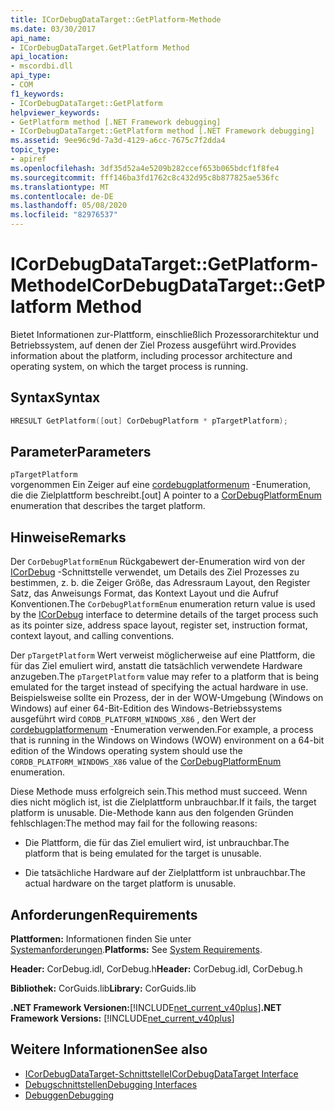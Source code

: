 ```yaml
---
title: ICorDebugDataTarget::GetPlatform-Methode
ms.date: 03/30/2017
api_name:
- ICorDebugDataTarget.GetPlatform Method
api_location:
- mscordbi.dll
api_type:
- COM
f1_keywords:
- ICorDebugDataTarget::GetPlatform
helpviewer_keywords:
- GetPlatform method [.NET Framework debugging]
- ICorDebugDataTarget::GetPlatform method [.NET Framework debugging]
ms.assetid: 9ee96c9d-7a3d-4129-a6cc-7675c7f2dda4
topic_type:
- apiref
ms.openlocfilehash: 3df35d52a4e5209b282ccef653b065bdcf1f8fe4
ms.sourcegitcommit: fff146ba3fd1762c8c432d95c8b877825ae536fc
ms.translationtype: MT
ms.contentlocale: de-DE
ms.lasthandoff: 05/08/2020
ms.locfileid: "82976537"
---
```

# <a name="icordebugdatatargetgetplatform-method"></a><span data-ttu-id="e5c3b-102">ICorDebugDataTarget::GetPlatform-Methode</span><span class="sxs-lookup"><span data-stu-id="e5c3b-102">ICorDebugDataTarget::GetPlatform Method</span></span>
<span data-ttu-id="e5c3b-103">Bietet Informationen zur-Plattform, einschließlich Prozessorarchitektur und Betriebssystem, auf denen der Ziel Prozess ausgeführt wird.</span><span class="sxs-lookup"><span data-stu-id="e5c3b-103">Provides information about the platform, including processor architecture and operating system, on which the target process is running.</span></span>  
  
## <a name="syntax"></a><span data-ttu-id="e5c3b-104">Syntax</span><span class="sxs-lookup"><span data-stu-id="e5c3b-104">Syntax</span></span>  
  
```cpp  
HRESULT GetPlatform([out] CorDebugPlatform * pTargetPlatform);  
```  
  
## <a name="parameters"></a><span data-ttu-id="e5c3b-105">Parameter</span><span class="sxs-lookup"><span data-stu-id="e5c3b-105">Parameters</span></span>  
 `pTargetPlatform`  
 <span data-ttu-id="e5c3b-106">vorgenommen Ein Zeiger auf eine [cordebugplatformenum](cordebugplatform-enumeration.md) -Enumeration, die die Zielplattform beschreibt.</span><span class="sxs-lookup"><span data-stu-id="e5c3b-106">[out] A pointer to a [CorDebugPlatformEnum](cordebugplatform-enumeration.md) enumeration that describes the target platform.</span></span>  
  
## <a name="remarks"></a><span data-ttu-id="e5c3b-107">Hinweise</span><span class="sxs-lookup"><span data-stu-id="e5c3b-107">Remarks</span></span>  
 <span data-ttu-id="e5c3b-108">Der `CorDebugPlatformEnum` Rückgabewert der-Enumeration wird von der [ICorDebug](icordebug-interface.md) -Schnittstelle verwendet, um Details des Ziel Prozesses zu bestimmen, z. b. die Zeiger Größe, das Adressraum Layout, den Register Satz, das Anweisungs Format, das Kontext Layout und die Aufruf Konventionen.</span><span class="sxs-lookup"><span data-stu-id="e5c3b-108">The `CorDebugPlatformEnum` enumeration return value is used by the [ICorDebug](icordebug-interface.md) interface to determine details of the target process such as its pointer size, address space layout, register set, instruction format, context layout, and calling conventions.</span></span>  
  
 <span data-ttu-id="e5c3b-109">Der `pTargetPlatform` Wert verweist möglicherweise auf eine Plattform, die für das Ziel emuliert wird, anstatt die tatsächlich verwendete Hardware anzugeben.</span><span class="sxs-lookup"><span data-stu-id="e5c3b-109">The `pTargetPlatform` value may refer to a platform that is being emulated for the target instead of specifying the actual hardware in use.</span></span> <span data-ttu-id="e5c3b-110">Beispielsweise sollte ein Prozess, der in der WOW-Umgebung (Windows on Windows) auf einer 64-Bit-Edition des Windows-Betriebssystems ausgeführt wird `CORDB_PLATFORM_WINDOWS_X86` , den Wert der [cordebugplatformenum](cordebugplatform-enumeration.md) -Enumeration verwenden.</span><span class="sxs-lookup"><span data-stu-id="e5c3b-110">For example, a process that is running in the Windows on Windows (WOW) environment on a 64-bit edition of the Windows operating system should use the `CORDB_PLATFORM_WINDOWS_X86` value of the [CorDebugPlatformEnum](cordebugplatform-enumeration.md) enumeration.</span></span>  
  
 <span data-ttu-id="e5c3b-111">Diese Methode muss erfolgreich sein.</span><span class="sxs-lookup"><span data-stu-id="e5c3b-111">This method must succeed.</span></span> <span data-ttu-id="e5c3b-112">Wenn dies nicht möglich ist, ist die Zielplattform unbrauchbar.</span><span class="sxs-lookup"><span data-stu-id="e5c3b-112">If it fails, the target platform is unusable.</span></span> <span data-ttu-id="e5c3b-113">Die-Methode kann aus den folgenden Gründen fehlschlagen:</span><span class="sxs-lookup"><span data-stu-id="e5c3b-113">The method may fail for the following reasons:</span></span>  
  
- <span data-ttu-id="e5c3b-114">Die Plattform, die für das Ziel emuliert wird, ist unbrauchbar.</span><span class="sxs-lookup"><span data-stu-id="e5c3b-114">The platform that is being emulated for the target is unusable.</span></span>  
  
- <span data-ttu-id="e5c3b-115">Die tatsächliche Hardware auf der Zielplattform ist unbrauchbar.</span><span class="sxs-lookup"><span data-stu-id="e5c3b-115">The actual hardware on the target platform is unusable.</span></span>  
  
## <a name="requirements"></a><span data-ttu-id="e5c3b-116">Anforderungen</span><span class="sxs-lookup"><span data-stu-id="e5c3b-116">Requirements</span></span>  
 <span data-ttu-id="e5c3b-117">**Plattformen:** Informationen finden Sie unter [Systemanforderungen](../../get-started/system-requirements.md).</span><span class="sxs-lookup"><span data-stu-id="e5c3b-117">**Platforms:** See [System Requirements](../../get-started/system-requirements.md).</span></span>  
  
 <span data-ttu-id="e5c3b-118">**Header:** CorDebug.idl, CorDebug.h</span><span class="sxs-lookup"><span data-stu-id="e5c3b-118">**Header:** CorDebug.idl, CorDebug.h</span></span>  
  
 <span data-ttu-id="e5c3b-119">**Bibliothek:** CorGuids.lib</span><span class="sxs-lookup"><span data-stu-id="e5c3b-119">**Library:** CorGuids.lib</span></span>  
  
 <span data-ttu-id="e5c3b-120">**.NET Framework Versionen:**[!INCLUDE[net_current_v40plus](../../../../includes/net-current-v40plus-md.md)]</span><span class="sxs-lookup"><span data-stu-id="e5c3b-120">**.NET Framework Versions:** [!INCLUDE[net_current_v40plus](../../../../includes/net-current-v40plus-md.md)]</span></span>  
  
## <a name="see-also"></a><span data-ttu-id="e5c3b-121">Weitere Informationen</span><span class="sxs-lookup"><span data-stu-id="e5c3b-121">See also</span></span>

- [<span data-ttu-id="e5c3b-122">ICorDebugDataTarget-Schnittstelle</span><span class="sxs-lookup"><span data-stu-id="e5c3b-122">ICorDebugDataTarget Interface</span></span>](icordebugdatatarget-interface.md)
- [<span data-ttu-id="e5c3b-123">Debugschnittstellen</span><span class="sxs-lookup"><span data-stu-id="e5c3b-123">Debugging Interfaces</span></span>](debugging-interfaces.md)
- [<span data-ttu-id="e5c3b-124">Debuggen</span><span class="sxs-lookup"><span data-stu-id="e5c3b-124">Debugging</span></span>](index.md)
